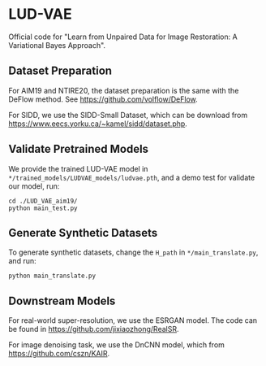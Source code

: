 # LUD-VAE
Official code for "Learn from Unpaired Data for Image Restoration: A Variational Bayes Approach".

## Dataset Preparation
For AIM19 and NTIRE20, the dataset preparation is the same with the DeFlow method. See https://github.com/volflow/DeFlow.

For SIDD, we use the SIDD-Small Dataset, which can be download from https://www.eecs.yorku.ca/~kamel/sidd/dataset.php.

## Validate Pretrained Models

We provide the trained LUD-VAE model in `*/trained_models/LUDVAE_models/ludvae.pth`, and a demo test for validate our model, run:

```
cd ./LUD_VAE_aim19/
python main_test.py
```

## Generate Synthetic Datasets

To generate synthetic datasets, change the `H_path` in `*/main_translate.py`, and run:
```
python main_translate.py
```

## Downstream Models

For real-world super-resolution, we use the ESRGAN model. The code can be found in https://github.com/jixiaozhong/RealSR.

For image denoising task, we use the DnCNN model, which from https://github.com/cszn/KAIR.
